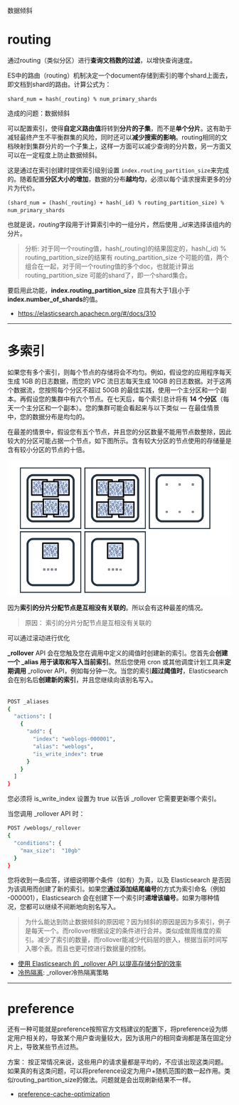 数据倾斜

# routing
通过routing（类似分区）进行**查询文档数的过滤**，以增快查询速度。

ES中的路由（routing）机制决定一个document存储到索引的哪个shard上面去，即文档到shard的路由。计算公式为：

`
shard_num = hash(_routing) % num_primary_shards
`

造成的问题：数据倾斜

可以配置索引，使得**自定义路由值**将转到**分片的子集**，而不是**单个分片**。这有助于减轻最终产生不平衡群集的风险，同时还可以**减少搜索的影响**。routing相同的文档映射到集群分片的一个子集上，这样一方面可以减少查询的分片数，另一方面又可以在一定程度上防止数据倾斜。

这是通过在索引创建时提供索引级别设置 `index.routing_partition_size`来完成的。随着配置**分区大小的增加**，数据的分布**越均匀**，必须以每个请求搜索更多的分片为代价。

`
(shard_num = (hash(_routing) + hash(_id) % routing_partition_size) % num_primary_shards
`

也就是说，*routing*字段用于计算索引中的一组分片，然后使用 *_id*来选择该组内的分片。

> 分析: 对于同一个routing值，hash(_routing)的结果固定的，hash(_id) % routing_partition_size的结果有 routing_partition_size 个可能的值，两个组合在一起，对于同一个routing值的多个doc，也就能计算出 routing_partition_size 可能的shard了，即一个shard集合。

要启用此功能，**index.routing_partition_size** 应具有大于1且小于 **index.number_of_shards**的值。

- https://elasticsearch.apachecn.org/#/docs/310


---
# 多索引

如果您有多个索引，则每个节点的存储将会不均匀。例如，假设您的应用程序每天生成 1GB 的日志数据，而您的 VPC 流日志每天生成 10GB 的日志数据。对于这两个数据流，您按照每个分区不超过 50GB 的最佳实践，使用一个主分区和一个副本。再假设您的集群中有六个节点。在七天后，每个索引总计将有 **14 个分区**（每天一个主分区和一个副本）。您的集群可能会看起来与以下类似 — 在最佳情景中，您的数据分布是均匀的。

在最差的情景中，假设您有五个节点，并且您的分区数量不能用节点数整除，因此较大的分区可能占据一个节点，如下图所示。含有较大分区的节点使用的存储量是含有较小分区的节点的十倍。


![](.数据倾斜_images/b711cff8.png)


因为**索引的分片分配节点是互相没有关联的**。所以会有这种最差的情况。

> 原因： 索引的分片分配节点是互相没有关联的

可以通过滚动进行优化

**_rollover** API 会在您触及您在调用中定义的阈值时创建新的索引。您首先会**创建一个 _alias 用于读取和写入当前索引**。然后您使用 cron 或其他调度计划工具来**定期调用** _rollover API，例如每分钟一次。当您的索引**超过阈值时**，Elasticsearch 会在别名后**创建新的索引**，并且您继续向该别名写入。


```bash

POST _aliases
{
  "actions": [
    {
      "add": {
        "index": "weblogs-000001",
        "alias": "weblogs",
        "is_write_index": true
      }
    }
  ]
}

```

您必须将 is_write_index 设置为 true 以告诉 _rollover 它需要更新哪个索引。

当您调用 _rollover API 时：

```bash
POST /weblogs/_rollover
{
  "conditions": {
    "max_size":  "10gb"
  }
}
```

您将收到一条应答，详细说明哪个条件（如有）为真，以及 Elasticsearch 是否因为该调用而创建了新的索引。如果您**通过添加结尾编号**的方式为索引命名（例如 -000001），Elasticsearch 会在创建下一个索引时**递增该编号**。如果为哪种情况，您都可以继续不间断地向别名写入。

> 为什么能达到防止数据倾斜的原因呢？因为倾斜的原因是因为多索引，例子是每天一个。而rollover根据设定的条件进行合并。类似成做周维度的索引。减少了索引的数量，而rollover能减少代码层的嵌入，根据当前时间写入哪个表。而且也更可控进行数据量的控制。

- [使用 Elasticsearch 的 _rollover API 以提高存储分配的效率](https://aws.amazon.com/cn/blogs/china/open-distro-for-elasticsearch-rollover-storage-best-practice/)
- [冷热隔离](优化冷热隔离.md): _rollover冷热隔离策略

---
# preference

还有一种可能就是preference按照官方文档建议的配置下，将preference设为绑定用户相关的，导致某个用户查询量较大，因为该用户的相同查询都是落在固定分片上，导致某些节点过热。

方案： 按正常情况来说，这些用户的请求量都是平均的，不应该出现这类问题。如果真的有这类问题，可以将preference设定为用户+随机范围的数一起作用。类似routing_partition_size的做法。问题就是会出现刷新结果不一样。

- [preference-cache-optimization](https://www.elastic.co/guide/en/elasticsearch/reference/master/tune-for-search-speed.html#preference-cache-optimization)
